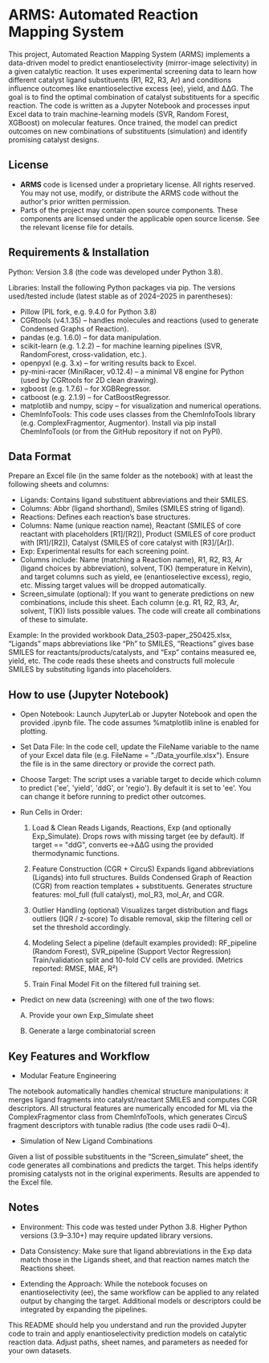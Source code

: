 # ARMS: Automated Reaction Mapping System

This project, Automated Reaction Mapping System (ARMS) implements a data-driven model to predict enantioselectivity (mirror-image selectivity) in a given catalytic reaction. It uses experimental screening data to learn how different catalyst ligand substituents (R1, R2, R3, Ar) and conditions influence outcomes like enantioselective excess (ee), yield, and ΔΔG. The goal is to find the optimal combination of catalyst substituents for a specific reaction. The code is written as a Jupyter Notebook and processes input Excel data to train machine-learning models (SVR, Random Forest, XGBoost) on molecular features. Once trained, the model can predict outcomes on new combinations of substituents (simulation) and identify promising catalyst designs.

## License
- **ARMS** code is licensed under a proprietary license. All rights reserved. You may not use, modify, or distribute the ARMS code without the author's prior written permission.
- Parts of the project may contain open source components. These components are licensed under the applicable open source license. See the relevant license file for details.

## Requirements & Installation
Python: Version 3.8 (the code was developed under Python 3.8).

Libraries: Install the following Python packages via pip. The versions used/tested include (latest stable as of 2024–2025 in parentheses):
 - Pillow (PIL fork, e.g. 9.4.0 for Python 3.8)
 - CGRtools (v4.1.35) – handles molecules and reactions (used to generate Condensed Graphs of Reaction).
 - pandas (e.g. 1.6.0) – for data manipulation.
 - scikit-learn (e.g. 1.2.2) – for machine learning pipelines (SVR, RandomForest, cross-validation, etc.).
 - openpyxl (e.g. 3.x) – for writing results back to Excel.
 - py-mini-racer (MiniRacer, v0.12.4) – a minimal V8 engine for Python (used by CGRtools for 2D clean drawing).
 - xgboost (e.g. 1.7.6) – for XGBRegressor.
 - catboost (e.g. 2.1.9) – for CatBoostRegressor.
 - matplotlib and numpy, scipy – for visualization and numerical operations.
 - ChemInfoTools: This code uses classes from the ChemInfoTools library (e.g. ComplexFragmentor, Augmentor). Install via pip install ChemInfoTools (or from the GitHub repository if not on PyPI).

## Data Format
Prepare an Excel file (in the same folder as the notebook) with at least the following sheets and columns:
 - Ligands: Contains ligand substituent abbreviations and their SMILES.
 - Columns: Abbr (ligand shorthand), Smiles (SMILES string of ligand).
 - Reactions: Defines each reaction’s base structures.
 - Columns: Name (unique reaction name), Reactant (SMILES of core reactant with placeholders [R1]/[R2]), Product (SMILES of core product with [R1]/[R2]), Catalyst (SMILES of core catalyst with [R3]/[Ar]).
 - Exp: Experimental results for each screening point.
 - Columns include: Name (matching a Reaction name), R1, R2, R3, Ar (ligand choices by abbreviation), solvent, T(K) (temperature in Kelvin), and target columns such as yield, ee (enantioselective excess), regio, etc. Missing target values will be dropped automatically.
 - Screen_simulate (optional): If you want to generate predictions on new combinations, include this sheet. Each column (e.g. R1, R2, R3, Ar, solvent, T(K)) lists possible values. The code will create all combinations of these to simulate.

Example: In the provided workbook Data_2503-paper_250425.xlsx, “Ligands” maps abbreviations like “Ph” to SMILES, “Reactions” gives base SMILES for reactants/products/catalysts, and “Exp” contains measured ee, yield, etc. The code reads these sheets and constructs full molecule SMILES by substituting ligands into placeholders.

## How to use (Jupyter Notebook)
 - Open Notebook: Launch JupyterLab or Jupyter Notebook and open the provided .ipynb file. The code assumes %matplotlib inline is enabled for plotting.

 - Set Data File: In the code cell, update the FileName variable to the name of your Excel data file (e.g. FileName = "./Data_yourfile.xlsx"). Ensure the file is in the same directory or provide the correct path.

 - Choose Target: The script uses a variable target to decide which column to predict ('ee', 'yield', 'ddG', or 'regio'). By default it is set to 'ee'. You can change it before running to predict other outcomes.

 - Run Cells in Order:
   1) Load & Clean
   Reads Ligands, Reactions, Exp (and optionally Exp_Simulate).
   Drops rows with missing target (ee by default).
   If target == "ddG", converts ee→ΔΔG using the provided thermodynamic functions.
   
   2) Feature Construction (CGR + CircuS)
   Expands ligand abbreviations (Ligands) into full structures.
   Builds Condensed Graph of Reaction (CGR) from reaction templates + substituents.
   Generates structure features: mol_full (full catalyst), mol_R3, mol_Ar, and CGR.
   
   3) Outlier Handling (optional)
   Visualizes target distribution and flags outliers (IQR / z-score)
   To disable removal, skip the filtering cell or set the threshold accordingly.
   
   4) Modeling
   Select a pipeline (default examples provided): RF_pipeline (Random Forest), SVR_pipeline (Support Vector Regression)
   Train/validation split and 10-fold CV cells are provided. (Metrics reported: RMSE, MAE, R²)
   
   6) Train Final Model
   Fit on the filtered full training set.

 - Predict on new data (screening) with one of the two flows:
   
   A. Provide your own Exp_Simulate sheet
   
   B. Generate a large combinatorial screen

## Key Features and Workflow

 - Modular Feature Engineering
   
The notebook automatically handles chemical structure manipulations: it merges ligand fragments into catalyst/reactant SMILES and computes CGR descriptors. All structural features are numerically encoded for ML via the ComplexFragmentor class from ChemInfoTools, which generates CircuS fragment descriptors with tunable radius (the code uses radii 0–4).

 - Simulation of New Ligand Combinations
   
Given a list of possible substituents in the “Screen_simulate” sheet, the code generates all combinations and predicts the target. This helps identify promising catalysts not in the original experiments. Results are appended to the Excel file.

## Notes

 - Environment: This code was tested under Python 3.8. Higher Python versions (3.9–3.10+) may require updated library versions.

 - Data Consistency: Make sure that ligand abbreviations in the Exp data match those in the Ligands sheet, and that reaction names match the Reactions sheet.

 - Extending the Approach: While the notebook focuses on enantioselectivity (ee), the same workflow can be applied to any related output by changing the target. Additional models or descriptors could be integrated by expanding the pipelines.


This README should help you understand and run the provided Jupyter code to train and apply enantioselectivity prediction models on catalytic reaction data. 
Adjust paths, sheet names, and parameters as needed for your own datasets. 
